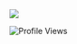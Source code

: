 
<img src="https://github-readme-stats.vercel.app/api?username=trafficinc&show_icons=true&title_color=f0f6fb&icon_color=56d364&text_color=c8d1d9&bg_color=0f1218&count_private=true&include_all_commits=true&layout=compact">

![Profile Views](https://komarev.com/ghpvc/?username=trafficinc&style=flat-square&label=PROFILE+VIEWS)

<!--
**trafficinc/trafficinc** is a ✨ _special_ ✨ repository because its `README.md` (this file) appears on your GitHub profile.

Here are some ideas to get you started:

- 🔭 I’m currently working on ...
- 🌱 I’m currently learning ...
- 👯 I’m looking to collaborate on ...
- 🤔 I’m looking for help with ...
- 💬 Ask me about ...
- 📫 How to reach me: ...
- 😄 Pronouns: ...
- ⚡ Fun fact: ...
-->
